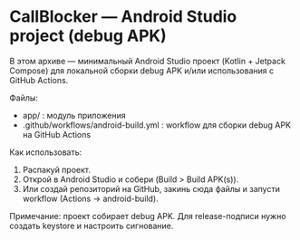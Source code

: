 # CallBlocker — Android Studio project (debug APK)

В этом архиве — минимальный Android Studio проект (Kotlin + Jetpack Compose) для локальной сборки debug APK и/или использования с GitHub Actions.

Файлы:
- app/ : модуль приложения
- .github/workflows/android-build.yml : workflow для сборки debug APK на GitHub Actions

Как использовать:
1. Распакуй проект.
2. Открой в Android Studio и собери (Build > Build APK(s)).
3. Или создай репозиторий на GitHub, закинь сюда файлы и запусти workflow (Actions -> android-build).

Примечание: проект собирает debug APK. Для release-подписи нужно создать keystore и настроить сигнование.
